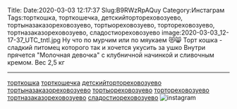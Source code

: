 Title:
Date:2020-03-03 12:17:37
Slug:B9RWzRpAQuy
Category:Инстаграм
Tags:торткошка, торткошечка, детскийтортореховозуево, тортыназаказореховозуево, тортыореховозуево, тортореховозуево, тортназаказореховозуево, сладостиореховозуево
image:2020-03-03_12-17-37_UTC_tntl.jpg
Ну что по мурчим или по мяукаем 😻😸
Торт кошка - сладкий питомец которого так и хочется укусить за ушко 
Внутри прячется "Молочная девочка" с клубничной начинкой и сливочным кремом. 
Вес 2,5 кг 
__________________________
[торткошка]({tag}торткошка) [торткошечка]({tag}торткошечка) [детскийтортореховозуево]({tag}детскийтортореховозуево) [тортыназаказореховозуево]({tag}тортыназаказореховозуево) [тортыореховозуево]({tag}тортыореховозуево) [тортореховозуево]({tag}тортореховозуево) [тортназаказореховозуево]({tag}тортназаказореховозуево) [сладостиореховозуево]({tag}сладостиореховозуево)
![instagram]({attach}images/2020-03-03_12-17-37_UTC.jpg)
